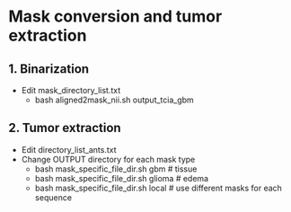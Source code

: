# Mask conversion and tumor extraction

## 1. Binarization

* Edit mask_directory_list.txt
  * bash aligned2mask_nii.sh output_tcia_gbm

## 2. Tumor extraction
* Edit directory_list_ants.txt 
* Change OUTPUT directory for each mask type
  * bash mask_specific_file_dir.sh gbm # tissue
  * bash mask_specific_file_dir.sh glioma # edema
  * bash mask_specific_file_dir.sh local # use different masks for each sequence
